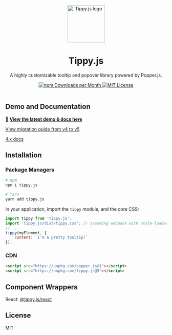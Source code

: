 <div align="center">
  <img alt="Tippy.js logo" src="https://github.com/atomiks/tippyjs/raw/master/logo.png" height="117" />
</div>

<div align="center">
  <h1>Tippy.js</h1>
  <p>A highly customizable tooltip and popover library powered by Popper.js.</p>
  <a href="https://www.npmjs.com/package/tippy.js">
   <img src="https://img.shields.io/npm/dm/tippy.js.svg?color=%235599ff&style=for-the-badge" alt="npm Downloads per Month">
  <a>
  <a href="https://github.com/atomiks/tippyjs/blob/master/LICENSE">
    <img src="https://img.shields.io/npm/l/tippy.js.svg?color=%23c677cf&style=for-the-badge" alt="MIT License">
  </a>
  <br>
  <br>
</div>

## Demo and Documentation

🚀 **[View the latest demo & docs here](https://atomiks.github.io/tippyjs/)**

[View migration guide from v4 to v5](https://github.com/atomiks/tippyjs/blob/master/MIGRATION_GUIDE.md)

[4.x docs](https://github.com/atomiks/tippyjs/tree/623e8416fbb314741db603c997081512105c0d96/website/src/pages)

## Installation

### Package Managers

```bash
# npm
npm i tippy.js

# Yarn
yarn add tippy.js
```

In your application, import the `tippy` module, and the core CSS:

```javascript
import tippy from 'tippy.js';
import 'tippy.js/dist/tippy.css'; // assuming webpack with style-loader or equivalent
// ...
tippy(myElement, {
    content: `I'm a pretty tooltip!`
});
```

### CDN

```html
<script src="https://unpkg.com/popper.js@1"></script>
<script src="https://unpkg.com/tippy.js@5"></script>
```

## Component Wrappers

React: [@tippy.js/react](https://github.com/atomiks/tippy.js-react)

## License

MIT
